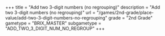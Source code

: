 +++
title = "Add two 3-digit numbers (no regrouping)"
description = "Add two 3-digit numbers (no regrouping)"
url = "/games/2nd-grade/place-value/add-two-3-digit-numbers-no-regrouping"
grade = "2nd Grade"
gametype = "BRIX_MASTER"
subgametype = "ADD_TWO_3_DIGIT_NUM_NO_REGROUP"
+++